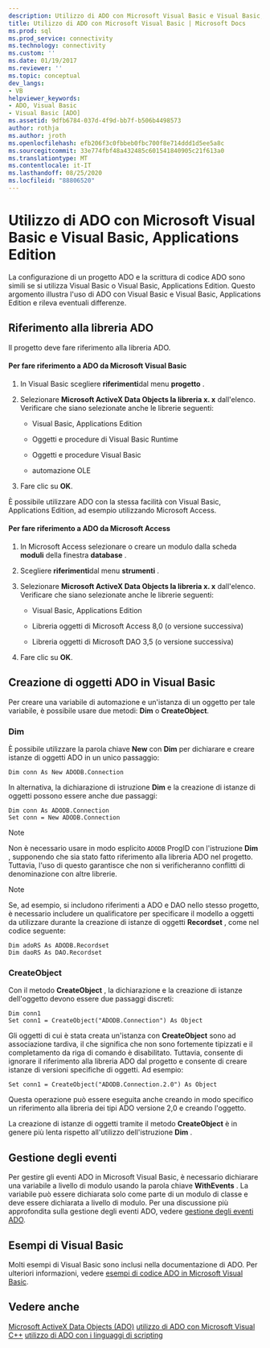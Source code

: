 ```yaml
---
description: Utilizzo di ADO con Microsoft Visual Basic e Visual Basic, Applications Edition
title: Utilizzo di ADO con Microsoft Visual Basic | Microsoft Docs
ms.prod: sql
ms.prod_service: connectivity
ms.technology: connectivity
ms.custom: ''
ms.date: 01/19/2017
ms.reviewer: ''
ms.topic: conceptual
dev_langs:
- VB
helpviewer_keywords:
- ADO, Visual Basic
- Visual Basic [ADO]
ms.assetid: 9dfb6784-037d-4f9d-bb7f-b506b4498573
author: rothja
ms.author: jroth
ms.openlocfilehash: efb206f3c0fbbeb0fbc700f8e714ddd1d5ee5a8c
ms.sourcegitcommit: 33e774fbf48a432485c601541840905c21f613a0
ms.translationtype: MT
ms.contentlocale: it-IT
ms.lasthandoff: 08/25/2020
ms.locfileid: "88806520"
---
```

# <a name="using-ado-with-microsoft-visual-basic-and-visual-basic-for-applications"></a>Utilizzo di ADO con Microsoft Visual Basic e Visual Basic, Applications Edition
La configurazione di un progetto ADO e la scrittura di codice ADO sono simili se si utilizza Visual Basic o Visual Basic, Applications Edition. Questo argomento illustra l'uso di ADO con Visual Basic e Visual Basic, Applications Edition e rileva eventuali differenze.

## <a name="referencing-the-ado-library"></a>Riferimento alla libreria ADO
 Il progetto deve fare riferimento alla libreria ADO.

#### <a name="to-reference-ado-from-microsoft-visual-basic"></a>Per fare riferimento a ADO da Microsoft Visual Basic

1.  In Visual Basic scegliere **riferimenti**dal menu **progetto** .

2.  Selezionare **Microsoft ActiveX Data Objects la libreria x. x** dall'elenco. Verificare che siano selezionate anche le librerie seguenti:

    -   Visual Basic, Applications Edition

    -   Oggetti e procedure di Visual Basic Runtime

    -   Oggetti e procedure Visual Basic

    -   automazione OLE

3.  Fare clic su **OK**.

 È possibile utilizzare ADO con la stessa facilità con Visual Basic, Applications Edition, ad esempio utilizzando Microsoft Access.

#### <a name="to-reference-ado-from-microsoft-access"></a>Per fare riferimento a ADO da Microsoft Access

1.  In Microsoft Access selezionare o creare un modulo dalla scheda **moduli** della finestra **database** .

2.  Scegliere **riferimenti**dal menu **strumenti** .

3.  Selezionare **Microsoft ActiveX Data Objects la libreria x. x** dall'elenco. Verificare che siano selezionate anche le librerie seguenti:

    -   Visual Basic, Applications Edition

    -   Libreria oggetti di Microsoft Access 8,0 (o versione successiva)

    -   Libreria oggetti di Microsoft DAO 3,5 (o versione successiva)

4.  Fare clic su **OK**.

## <a name="creating-ado-objects-in-visual-basic"></a>Creazione di oggetti ADO in Visual Basic
 Per creare una variabile di automazione e un'istanza di un oggetto per tale variabile, è possibile usare due metodi: **Dim** o **CreateObject**.

### <a name="dim"></a>Dim
 È possibile utilizzare la parola chiave **New** con **Dim** per dichiarare e creare istanze di oggetti ADO in un unico passaggio:

```
Dim conn As New ADODB.Connection
```

 In alternativa, la dichiarazione di istruzione **Dim** e la creazione di istanze di oggetti possono essere anche due passaggi:

```
Dim conn As ADODB.Connection
Set conn = New ADODB.Connection
```

> [!NOTE]
>  Non è necessario usare in modo esplicito `ADODB` ProgID con l'istruzione **Dim** , supponendo che sia stato fatto riferimento alla libreria ADO nel progetto. Tuttavia, l'uso di questo garantisce che non si verificheranno conflitti di denominazione con altre librerie.

> [!NOTE]
>  Se, ad esempio, si includono riferimenti a ADO e DAO nello stesso progetto, è necessario includere un qualificatore per specificare il modello a oggetti da utilizzare durante la creazione di istanze di oggetti **Recordset** , come nel codice seguente:

```
Dim adoRS As ADODB.Recordset
Dim daoRS As DAO.Recordset
```

### <a name="createobject"></a>CreateObject
 Con il metodo **CreateObject** , la dichiarazione e la creazione di istanze dell'oggetto devono essere due passaggi discreti:

```
Dim conn1
Set conn1 = CreateObject("ADODB.Connection") As Object
```

 Gli oggetti di cui è stata creata un'istanza con **CreateObject** sono ad associazione tardiva, il che significa che non sono fortemente tipizzati e il completamento da riga di comando è disabilitato. Tuttavia, consente di ignorare il riferimento alla libreria ADO dal progetto e consente di creare istanze di versioni specifiche di oggetti. Ad esempio:

```
Set conn1 = CreateObject("ADODB.Connection.2.0") As Object
```

 Questa operazione può essere eseguita anche creando in modo specifico un riferimento alla libreria dei tipi ADO versione 2,0 e creando l'oggetto.

 La creazione di istanze di oggetti tramite il metodo **CreateObject** è in genere più lenta rispetto all'utilizzo dell'istruzione **Dim** .

## <a name="handling-events"></a>Gestione degli eventi
 Per gestire gli eventi ADO in Microsoft Visual Basic, è necessario dichiarare una variabile a livello di modulo usando la parola chiave **WithEvents** . La variabile può essere dichiarata solo come parte di un modulo di classe e deve essere dichiarata a livello di modulo. Per una discussione più approfondita sulla gestione degli eventi ADO, vedere [gestione degli eventi ADO](../data/handling-ado-events.md).

## <a name="visual-basic-examples"></a>Esempi di Visual Basic
 Molti esempi di Visual Basic sono inclusi nella documentazione di ADO. Per ulteriori informazioni, vedere [esempi di codice ADO in Microsoft Visual Basic](../../reference/ado-api/ado-code-examples-in-visual-basic.md).

## <a name="see-also"></a>Vedere anche
 [Microsoft ActiveX Data Objects (ADO)](../../microsoft-activex-data-objects-ado.md) [utilizzo di ADO con Microsoft Visual C++](./using-ado-with-microsoft-visual-c.md) [utilizzo di ADO con i linguaggi di scripting](./using-ado-with-scripting-languages.md)
